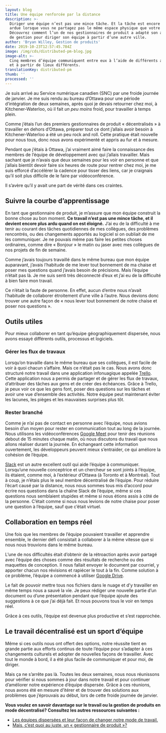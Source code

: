 ```yaml
---
layout: blog
title: Une équipe renforcée par la distance
description: >-
  Diriger une équipe n’est pas une mince tâche. Et la tâche est encore plus
  ardue lorsque vous ne partagez pas le même espace physique que votre équipe.
  Découvrez comment l’un de nos gestionnaires de produit a adapté son approche
  de gestion pour diriger son équipe à partir d’une autre ville.
author: 'Bryan Willey, Gestion de produits'
date: 2019-10-23T12:57:45.784Z
image: /img/cds/distributed-pm-blog.jpg
image-alt: >-
  Cinq membres d’équipe communiquent entre eux à l’aide de différents appareils
  et à partir de lieux différents.
translationKey: distributed-pm
thumb: ''
processed: ''
---
```

Je suis arrivé au Service numérique canadien (SNC) par une froide journée de janvier. Je me suis rendu au bureau d’Ottawa pour une période d’intégration de deux semaines, après quoi je devais retourner chez moi, à Kitchener-Waterloo, où il fait *un peu moins* froid, pour travailler à temps plein. 

Comme j’étais l’un des premiers gestionnaires de produit « décentralisés » à travailler en dehors d’Ottawa, préparer tout ce dont j’allais avoir besoin à Kitchener-Waterloo a été un peu rock and roll. Cette pratique était nouvelle pour nous tous, donc nous avons expérimenté et appris au fur et à mesure.

Pendant que j’étais à Ottawa, j’ai vraiment aimé faire la connaissance des membres de l’équipe de développement avec qui j’allais travailler. Mais sachant que je n’avais que deux semaines pour les voir en personne et que j’allais bientôt devoir faire six heures de route pour rentrer chez moi, je me suis efforcé d’accélérer la cadence pour tisser des liens, car je craignais qu’il soit plus difficile de le faire par vidéoconférence.

Il s’avère qu’il y avait une part de vérité dans ces craintes. 

## Suivre la courbe d’apprentissage 

En tant que gestionnaire de produit, je m’assure que mon équipe construit la bonne chose au bon moment. **Ce travail n’est pas une mince tâche, et il devient encore plus ardu quand on est éloigné.** J’ai eu de la difficulté à me tenir au courant des tâches quotidiennes de mes collègues, des problèmes rencontrés, ou des changements apportés au logiciel si on oubliait de me les communiquer. Je ne pouvais même pas faire les petites choses ordinaires, comme dire « Bonjour » le matin ou jaser avec mes collègues de nos projets de fin de semaine. 

Comme j’avais toujours travaillé dans le même bureau que mon équipe auparavant, j’avais l’habitude de me lever tout bonnement de ma chaise et poser mes questions quand j’avais besoin de précisions. Mais l’équipe n’était pas là. Je me suis senti très déconnecté d’eux et j’ai eu de la difficulté à bien faire mon travail.

Ce n’était la faute de personne. En effet, aucun d’entre nous n’avait l’habitude de collaborer étroitement d’une ville à l’autre. Nous devions donc trouver une autre façon de « nous lever tout bonnement de notre chaise et poser nos questions ».  

## Outils utiles

Pour mieux collaborer en tant qu’équipe géographiquement dispersée, nous avons essayé différents outils, processus et logiciels. 

### Gérer les flux de travaux
Lorsqu’on travaille dans le même bureau que ses collègues, il est facile de voir à quoi chacun s’affaire. Mais ce n’était pas le cas. Nous avons donc structuré notre travail dans une application infonuagique appelée [Trello](https://trello.com/). Cette application nous a permis de partager et de gérer les flux de travaux, d’attribuer des tâches aux gens et de créer des échéances. Grâce à Trello, je peux voir ce que les gens font, poser des questions sur les tâches et avoir une vue d’ensemble des activités. Notre équipe peut maintenant éviter les lacunes, les pièges et les mauvaises surprises plus tôt.

### Rester branché
Comme je n’ai pas de contact en personne avec l’équipe, nous avions besoin d’un moyen pour rester en communication tout au long de la journée. Nous utilisons les vidéoconférences [Google Meet](https://meet.google.com/) pour tenir des réunions debout de 15 minutes chaque matin, où nous discutons du travail que nous allons réaliser durant la journée. En échangeant cette information ouvertement, les développeurs peuvent mieux s’entraider, ce qui améliore la cohésion de l’équipe. 

[Slack](https://slack.com/intl/fr-fr/) est un autre excellent outil qui aide l’équipe à communiquer. Lorsqu’une nouvelle conceptrice et un chercheur se sont joints à l’équipe, ils étaient, comme moi, à l’extérieur d’Ottawa (à Toronto et à Montréal). Tout à coup, je n’étais plus le seul membre décentralisé de l’équipe. Pour réduire l’écart causé par la distance, nous nous sommes tous mis d’accord pour écrire nos questions dans la chaîne Slack de l’équipe, même si ces questions nous semblaient stupides et même si nous étions assis à côté de la personne. C’était comme si nous nous levions de notre chaise pour poser une question à l’équipe, sauf que c’était virtuel.  

## Collaboration en temps réel 
Une fois que les membres de l’équipe pouvaient travailler et apprendre ensemble, le dernier défi consistait à collaborer à la même vitesse que si nous nous trouvions dans le même bureau.

L’une de nos difficultés était d’obtenir de la rétroaction après avoir partagé avec l’équipe des choses comme des résultats de recherche ou des maquettes de conception. Il nous fallait envoyer le document par courriel, y apporter chacun nos révisions et rapiécer le tout à la fin. Comme solution à ce problème, l’équipe a commencé à utiliser [Google Drive](https://www.google.com/drive/). 

Le fait de pouvoir mettre tous nos fichiers dans le nuage et d’y travailler en même temps nous a sauvé la vie. Je peux rédiger une nouvelle partie d’un document ou d’une présentation pendant que l’équipe ajoute des suggestions à ce que j’ai déjà fait. Et nous pouvons tous le voir en temps réel. 

Grâce à ces outils, l’équipe est devenue plus productive et s’est rapprochée. 

## Le travail décentralisé est un sport d’équipe
Même si ces outils nous ont offert des options, notre réussite tient en grande partie aux efforts continus de toute l’équipe pour s’adapter à ces changements culturels et adopter de nouvelles façons de travailler. Avec tout le monde à bord, il a été plus facile de communiquer et pour moi, de diriger.

Mais ça ne s’arrête pas là. Toutes les deux semaines, nous nous réunissons pour vérifier si nous sommes à jour dans notre travail et pour continuer d’améliorer notre expérience d’équipe dispersée. Grâce à ces réunions, nous avons été en mesure d’itérer et de trouver des solutions aux problèmes que j’éprouvais au début, lors de cette froide journée de janvier. 

**Vous voulez en savoir davantage sur le travail ou la gestion de produits en mode décentralisé? Consultez les autres ressources suivantes :**

* [Les équipes dispersées et leur façon de changer notre mode de travail.](https://us15.campaign-archive.com/?u=729a207773f7324e217a1d945&id=edbeb34908) 
* [Mais, c’est quoi au juste, un « gestionnaire de produit »?](https://us15.campaign-archive.com/?u=729a207773f7324e217a1d945&id=ce59bb7b03) 
